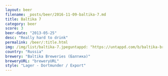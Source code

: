 ```yaml
---
layout: beer
filename: _posts/beer/2016-11-09-baltika-7.md
title: Baltika 7
category: beer
score: 3
beer-date: "2013-05-25"
desc: "Really hard to drink"
permalink: /beer/:title.html
img: /img/list/baltika-7.jpeguntappd: "https://untappd.com/b/baltika-breweries--baltika--baltika-7-export/7097"
country: "Russia"
brewery: "Baltika Breweries (Балтика)"
breweryURL: "breweryURL"
style: "Lager - Dortmunder / Export"
---
```

